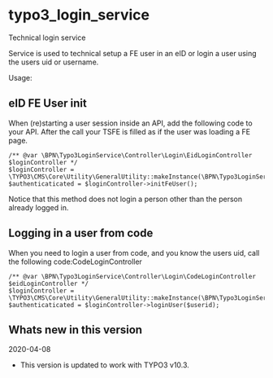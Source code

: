 # typo3_login_service
Technical login service

Service is used to technical setup a FE user in an eID or login a user using the users uid or username.

Usage: 

## eID FE User init
When (re)starting a user session inside an API, add the following code to your API.
After the call your TSFE is filled as if the user was loading a FE page.

    /** @var \BPN\Typo3LoginService\Controller\Login\EidLoginController $loginController */
    $loginController = \TYPO3\CMS\Core\Utility\GeneralUtility::makeInstance(\BPN\Typo3LoginService\Controller\Login\EidLoginController::class);
    $authenticaticated = $loginController->initFeUser();

Notice that this method does not login a person other than the person already logged in. 

## Logging in a user from code
When you need to login a user from code, and you know the users uid, call the following code:CodeLoginController

    /** @var \BPN\Typo3LoginService\Controller\Login\CodeLoginController $eidLoginController */
    $loginController = \TYPO3\CMS\Core\Utility\GeneralUtility::makeInstance(\BPN\Typo3LoginService\Controller\Login\CodeLoginController::class);
    $authenticaticated = $loginController->loginUser($userid);

## Whats new in this version

2020-04-08
* This version is updated to work with TYPO3 v10.3.